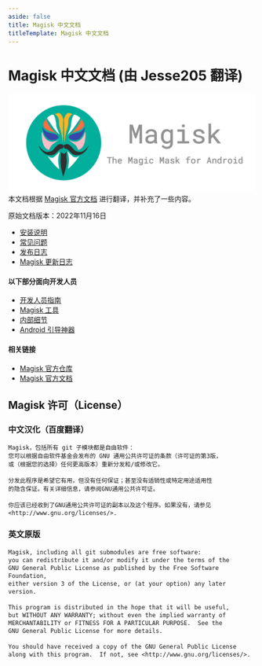 ```yaml
---
aside: false
title: Magisk 中文文档
titleTemplate: Magisk 中文文档
---
```


# Magisk 中文文档 (由 Jesse205 翻译)
![logo](/images/logo.png)
本文档根据 [Magisk 官方文档](https://topjohnwu.github.io/Magisk/) 进行翻译，并补充了一些内容。

原始文档版本：2022年11月16日

- [安装说明](install.md)
- [常见问题](faq.md)
- [发布日志](releases/index.md)
- [Magisk  更新日志](changes.md)

#### 以下部分面向开发人员

- [开发人员指南](guides.md)
- [Magisk 工具](tools.md)
- [内部细节](details.md)
- [Android 引导神器](boot.md)

#### 相关链接

- [Magisk 官方仓库](https://github.com/topjohnwu/Magisk)
- [Magisk 官方文档](https://topjohnwu.github.io/Magisk/)

## Magisk 许可（License）
### 中文汉化（百度翻译）
```
Magisk，包括所有 git 子模块都是自由软件：
您可以根据自由软件基金会发布的 GNU 通用公共许可证的条款（许可证的第3版，
或（根据您的选择）任何更高版本）重新分发和/或修改它。

分发此程序是希望它有用，但没有任何保证；甚至没有适销性或特定用途适用性
的隐含保证。有关详细信息，请参阅GNU通用公共许可证。

你应该已经收到了GNU通用公共许可证的副本以及这个程序。如果没有，请参见
<http://www.gnu.org/licenses/>.
```


### 英文原版
```
Magisk, including all git submodules are free software:
you can redistribute it and/or modify it under the terms of the
GNU General Public License as published by the Free Software Foundation,
either version 3 of the License, or (at your option) any later version.

This program is distributed in the hope that it will be useful,
but WITHOUT ANY WARRANTY; without even the implied warranty of
MERCHANTABILITY or FITNESS FOR A PARTICULAR PURPOSE.  See the
GNU General Public License for more details.

You should have received a copy of the GNU General Public License
along with this program.  If not, see <http://www.gnu.org/licenses/>.
```